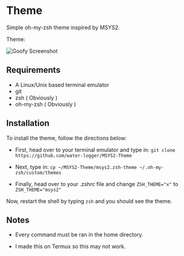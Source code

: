 # Theme

Simple oh-my-zsh theme inspired by MSYS2.
  
  
Theme:
  
![Goofy Screenshot](https://github.com/water-logger/MSYS2-Theme/assets/101909986/811d4b52-782d-4abe-aa58-d94d1ebd108a)

## Requirements

* A Linux/Unix based terminal emulator
* git
* zsh ( Obviously )
* oh-my-zsh ( Obviously )

## Installation

To install the theme, follow the directions below:

* First, head over to your terminal emulator and type in:
``git clone https://github.com/water-logger/MSYS2-Theme``

* Next, type in:
``cp ~/MSYS2-Theme/msys2.zsh-theme ~/.oh-my-zsh/custom/themes``

* Finally, head over to your .zshrc file and change ``ZSH_THEME="x"`` to ``ZSH_THEME="msys2"``
  
Now, restart the shell by typing ``zsh`` and you should see the theme.

## Notes

* Every command must be ran in the home directory.

* I made this on Termux so this may not work.
